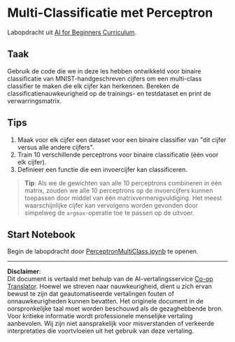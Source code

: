 <!--
CO_OP_TRANSLATOR_METADATA:
{
  "original_hash": "ba5d1eb353d20d3e7181066b3c424b99",
  "translation_date": "2025-08-29T11:41:19+00:00",
  "source_file": "lessons/3-NeuralNetworks/03-Perceptron/lab/README.md",
  "language_code": "nl"
}
-->
# Multi-Classificatie met Perceptron

Labopdracht uit [AI for Beginners Curriculum](https://github.com/microsoft/ai-for-beginners).

## Taak

Gebruik de code die we in deze les hebben ontwikkeld voor binaire classificatie van MNIST-handgeschreven cijfers om een multi-class classifier te maken die elk cijfer kan herkennen. Bereken de classificatienauwkeurigheid op de trainings- en testdataset en print de verwarringsmatrix.

## Tips

1. Maak voor elk cijfer een dataset voor een binaire classifier van "dit cijfer versus alle andere cijfers".
1. Train 10 verschillende perceptrons voor binaire classificatie (één voor elk cijfer).
1. Definieer een functie die een invoercijfer kan classificeren.

> **Tip**: Als we de gewichten van alle 10 perceptrons combineren in één matrix, zouden we alle 10 perceptrons op de invoercijfers kunnen toepassen door middel van één matrixvermenigvuldiging. Het meest waarschijnlijke cijfer kan vervolgens worden gevonden door simpelweg de `argmax`-operatie toe te passen op de uitvoer.

## Start Notebook

Begin de labopdracht door [PerceptronMultiClass.ipynb](PerceptronMultiClass.ipynb) te openen.

---

**Disclaimer**:  
Dit document is vertaald met behulp van de AI-vertalingsservice [Co-op Translator](https://github.com/Azure/co-op-translator). Hoewel we streven naar nauwkeurigheid, dient u zich ervan bewust te zijn dat geautomatiseerde vertalingen fouten of onnauwkeurigheden kunnen bevatten. Het originele document in de oorspronkelijke taal moet worden beschouwd als de gezaghebbende bron. Voor kritieke informatie wordt professionele menselijke vertaling aanbevolen. Wij zijn niet aansprakelijk voor misverstanden of verkeerde interpretaties die voortvloeien uit het gebruik van deze vertaling.